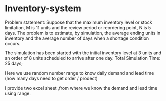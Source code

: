 # Inventory-system


Problem statement:
Suppose that the maximum inventory level or stock limitation, M is 11 units and the review period or reordering point, N is 5 days. The problem is to estimate, by simulation, the average ending units in inventory and the average number of days when a shortage condition occurs.


The simulation has been started with the initial inventory level at 3 units and an order of 8 units scheduled to arrive after one day.
Total Simulation Time: 25 days;

Here we use random number range to know daily demand and lead time (how many days need to get order / prodect)

I provide two excel sheet ,from where we know the demand and lead time using range.


